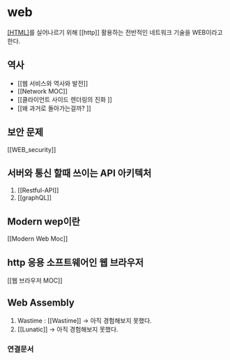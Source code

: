 # web

[[HTML]](문서)를 실어나르기 위해 [[http]] 활용하는 전반적인 네트워크 기술을 WEB이라고 한다.

## 역사
- [[웹 서비스와 역사와 발전]]
- [[Network MOC]]
- [[클라이언트 사이드 렌더링의 진화 ]]
- [[왜 과거로 돌아가는걸까? ]]
## 보안 문제
[[WEB_security]]

## 서버와 통신 할때 쓰이는 API 아키텍처
1. [[Restful-API]]
2. [[graphQL]]

## Modern wep이란
 [[Modern Web Moc]]

## http 응용 소프트웨어인 웹 브라우저
[[웹 브라우저 MOC]]

## Web Assembly
1. Wastime  : [[Wastime]]
-> 아직 경험해보지 못했다.
2. [[Lunatic]]
-> 아직 경험해보지 못했다. 

### 연결문서 
